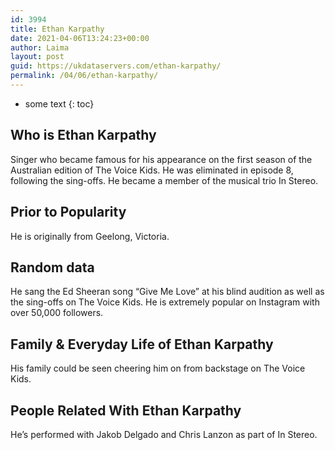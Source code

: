 ```yaml
---
id: 3994
title: Ethan Karpathy
date: 2021-04-06T13:24:23+00:00
author: Laima
layout: post
guid: https://ukdataservers.com/ethan-karpathy/
permalink: /04/06/ethan-karpathy/
---
```


* some text
{: toc}


## Who is Ethan Karpathy
                  
                  
                  
Singer who became famous for his appearance on the first season of the Australian edition of The Voice Kids. He was eliminated in episode 8, following the sing-offs. He became a member of the musical trio In Stereo. 
                  
              
            
              
            
                
                
                
## Prior to Popularity
                  
                  
                  
He is originally from Geelong, Victoria. 
                  
              
            
              
            
                
                
                
## Random data
                  
                  
                  
He sang the Ed Sheeran song &#8220;Give Me Love&#8221; at his blind audition as well as the sing-offs on The Voice Kids. He is extremely popular on Instagram with over 50,000 followers. 
                  
              
            
              
            
                
                
                
## Family & Everyday Life of Ethan Karpathy
                  
                  
                  
His family could be seen cheering him on from backstage on The Voice Kids. 
                  
              
            
              
            
                
                
                
## People Related With Ethan Karpathy
                  
                  
                  
He&#8217;s performed with Jakob Delgado and Chris Lanzon as part of In Stereo. 
                  
              
            
              
            
                
              
            
              
              
            
            
              
            
          
          
          